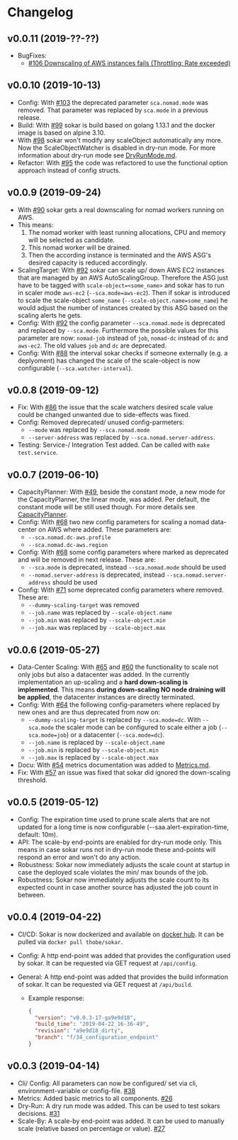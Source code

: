 # Changelog

## v0.0.11 (2019-??-??)

- BugFixes:
  - [#106 Downscaling of AWS instances fails (Throttling: Rate exceeded)](https://github.com/ThomasObenaus/sokar/issues/106)

## v0.0.10 (2019-10-13)

- Config: With [#103](https://github.com/ThomasObenaus/sokar/issues/103) the deprecated parameter `sca.nomad.mode` was removed. That parameter was replaced by `sca.mode` in a previous release.
- Build: With [#99](https://github.com/ThomasObenaus/sokar/issues/99) sokar is build based on golang 1.13.1 and the docker image is based on alpine 3.10.
- With [#98](https://github.com/ThomasObenaus/sokar/issues/98) sokar won't modify any scaleObject automatically any more. Now the ScaleObjectWatcher is disabled in dry-run mode. For more information about dry-run mode see [DryRunMode.md](doc/DryRunMode.md).
- Refactor: With [#95](https://github.com/ThomasObenaus/sokar/issues/95) the code was refactored to use the functional option approach instead of config structs.

## v0.0.9 (2019-09-24)

- With [#90](https://github.com/ThomasObenaus/sokar/issues/90) sokar gets a real downscaling for nomad workers running on AWS.
- This means:
  1.  The nomad worker with least running allocations, CPU and memory will be selected as candidate.
  2.  This nomad worker will be drained.
  3.  Then the according instance is terminated and the AWS ASG's desired capacity is reduced accordingly.
- ScalingTarget: With [#92](https://github.com/ThomasObenaus/sokar/issues/92) sokar can scale up/ down AWS EC2 instances that are managed by an AWS AutoScalingGroup. Therefore the ASG just have to be tagged with `scale-object=<some_name>` and sokar has to run in scaler mode `aws-ec2` (`--sca.mode=aws-ec2`). Then if sokar is introduced to scale the scale-object `some_name` (`--scale-object.name=some_name`) he would adjust the number of instances created by this ASG based on the scaling alerts he gets.
- Config: With [#92](https://github.com/ThomasObenaus/sokar/issues/92) the config parameter `--sca.nomad.mode` is deprecated and replaced by `--sca.mode`. Furthermore the possible values for this parameter are now: `nomad-job` instead of `job`, `nomad-dc` instead of `dc` and `aws-ec2`. The old values `job` and `dc` are deprecated.
- Config: With [#88](https://github.com/ThomasObenaus/sokar/issues/88) the interval sokar checks if someone externally (e.g. a deplyoment) has changed the scale of the scale-object is now configurable (`--sca.watcher-interval`).

## v0.0.8 (2019-09-12)

- Fix: With [#86](https://github.com/ThomasObenaus/sokar/issues/86) the issue that the scale watchers desired scale value could be changed unwanted due to side-effects was fixed.
- Config: Removed deprecated/ unused config-parmeters:
  - `--mode` was replaced by `--sca.nomad.mode`
  - `--server-address` was replaced by `--sca.nomad.server-address`.
- Testing: Service-/ Integration Test added. Can be called with `make test.service`.

## v0.0.7 (2019-06-10)

- CapacityPlanner: With [#49](https://github.com/ThomasObenaus/sokar/issues/49), beside the constant mode, a new mode for the CapacityPlanner, the linear mode, was added. Per default, the constant mode will be still used though. For more details see [CapacityPlanner](capacityPlanner/README.md).
- Config: With [#68](https://github.com/ThomasObenaus/sokar/issues/68) two new config parameters for scaling a nomad data-center on AWS where added. These parameters are:
  - `--sca.nomad.dc-aws.profile`
  - `--sca.nomad.dc-aws.region`
- Config: With [#68](https://github.com/ThomasObenaus/sokar/issues/68) some config parameters where marked as deprecated and will be removed in next release. These are:
  - `--sca.mode` is deprecated, instead `--sca.nomad.mode` should be used
  - `--nomad.server-address` is deprecated, instead `--sca.nomad.server-address` should be used
- Config: With [#71](https://github.com/ThomasObenaus/sokar/issues/71) some deprecated config parameters where removed. These are:
  - `--dummy-scaling-target` was removed
  - `--job.name` was replaced by `--scale-object.name`
  - `--job.min` was replaced by `--scale-object.min`
  - `--job.max` was replaced by `--scale-object.max`

## v0.0.6 (2019-05-27)

- Data-Center Scaling: With [#65](https://github.com/ThomasObenaus/sokar/issues/60) and [#60](https://github.com/ThomasObenaus/sokar/issues/65) the functionality to scale not only jobs but also a datacenter was added. In the currently implementation an up-scaling and a **hard down-scaling is implemented**. This means **during down-scaling NO node draining will be applied**, the datacenter instances are directly terminated.
- Config: With [#64](https://github.com/ThomasObenaus/sokar/issues/64) the following config-parameters where replaced by new ones and are thus deprecated from now on:
  - `--dummy-scaling-target` is replaced by `--sca.mode=dc`. With `--sca.mode` the scaler mode can be configured to scale either a job (`--sca.mode=job`) or a datacenter (`--sca.mode=dc`).
  - `--job.name` is replaced by `--scale-object.name`
  - `--job.min` is replaced by `--scale-object.min`
  - `--job.max` is replaced by `--scale-object.max`
- Docu: With [#54](https://github.com/ThomasObenaus/sokar/issues/54) metrics documentation was added to [Metrics.md](https://github.com/ThomasObenaus/sokar/blob/master/Metrics.md).
- Fix: With [#57](https://github.com/ThomasObenaus/sokar/issues/57) an issue was fixed that sokar did ignored the down-scaling threshold.

## v0.0.5 (2019-05-12)

- Config: The expiration time used to prune scale alerts that are not updated for a long time is now configurable (--saa.alert-expiration-time, default: 10m).
- API: The scale-by end-points are enabled for dry-run mode only. This means in case sokar runs not in dry-run mode these and-points will respond an error and won't do any action.
- Robustness: Sokar now immediately adjusts the scale count at startup in case the deployed scale violates the min/ max bounds of the job.
- Robustness: Sokar now immediately adjusts the scale count to its expected count in case another source has adjusted the job count in between.

## v0.0.4 (2019-04-22)

- CI/CD: Sokar is now dockerized and available on [docker hub](https://hub.docker.com/r/thobe/sokar). It can be pulled via `docker pull thobe/sokar`.
- Config: A http end-point was added that provides the configuration used by sokar. It can be requested via GET request at `/api/config`.
- General: A http end-point was added that provides the build information of sokar. It can be requested via GET request at `/api/build`.

  - Example response:

    ```json
    {
      "version": "v0.0.3-17-ga9e9d18",
      "build_time": "2019-04-22_16-36-49",
      "revision": "a9e9d18_dirty",
      "branch": "f/34_configuration_endpoint"
    }
    ```

## v0.0.3 (2019-04-14)

- Cli/ Config: All parameters can now be configured/ set via cli, environment-variable or config-file. [#38](https://github.com/ThomasObenaus/sokar/issues/38)
- Metrics: Added basic metrics to all components. [#26](https://github.com/ThomasObenaus/sokar/issues/26)
- Dry-Run: A dry run mode was added. This can be used to test sokars decisions. [#31](https://github.com/ThomasObenaus/sokar/issues/31)
- Scale-By: A scale-by end-point was added. It can be used to manually scale (relative based on percentage or value). [#27](https://github.com/ThomasObenaus/sokar/issues/27)
